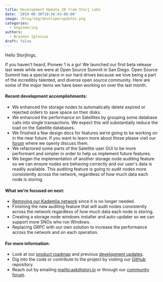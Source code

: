 ```yaml
---
title: Development Update 28 from Storj Labs
date: '2019-08-30T10:56:43-06:00'
image: /blog/img/developerupdates.png
categories:
  - engineering
authors:
  - Brandon Iglesias
draft: false
---
```

Hello Storjlings, 

If you haven't heard, Pioneer 1 is a go! We launched our first beta release last week while we were at Open Source Summit in San Diego. Open Source Summit has a special place in our hard drives because we love being a part of the incredibly talented, and diverse open source community. Here are some of the major items we have been working on over the last month.

#### Recent development accomplishments:

* We enhanced the storage nodes to automatically delete expired or rejected orders to save space on their disks.  
* We enhanced the performance on Satellites by grouping some database calls into single transactions. We expect this will substantially reduce the load on the Satellite databases. 
* We finished a few design docs for features we’re going to be working on in the near future. If you want to learn more about those please visit our [forum](https://forum.storj.io/c/engineer-amas/design-draft) where we openly discuss them.  
* We refactored some parts of the Satellite user GUI to be more performant and simpler in order to help us implement future features.  
* We began the implementation of another storage node auditing feature so we can ensure nodes are behaving correctly and our user's data is readily available. This auditing feature is going to audit nodes more consistently across the network, regardless of how much data each node is storing.  

#### What we’re focused on next:

* [Removing our Kademlia network](https://storj.io/blog/2019/08/so-youre-a-storage-node-operator.-which-satellites-do-you-trust/) since it is no longer needed. 
* Finishing the new auditing feature that will audit nodes consistently across the network regardless of how much data each node is storing.  
* Creating a storage node windows installer and auto-updater so we can support more SNOs who run Windows.  
* Replacing GRPC with our own solution to increase the performance across the network and on each operation. 

#### For more information: 

* Look at our [product roadmap](https://storjlabs.aha.io/published/01ee405b4bd8d14208c5256d70d73a38?page=1) and previous [development updates](https://storj.io/blog/2019/08/development-update-27-from-storj-labs/).  
* Dig into the code or contribute to the project by visiting our [GitHub](https://github.com/storj/storj) repository.  
* Reach out by emailing <mailto:ask@storj.io> or through our [community forum](https://forum.storj.io).
